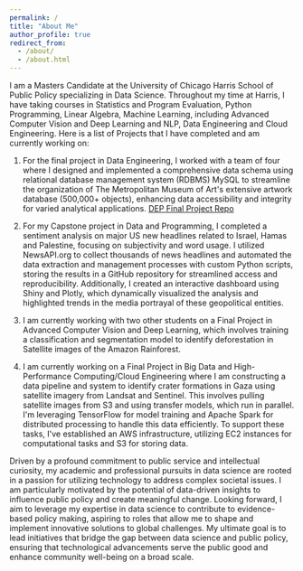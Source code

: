 ```yaml
---
permalink: /
title: "About Me"
author_profile: true
redirect_from: 
  - /about/
  - /about.html
---
```


I am a Masters Candidate at the University of Chicago Harris School of Public Policy specializing in Data Science. Throughout my time at Harris, I have taking courses in Statistics and Program Evaluation, Python Programming, Linear Algebra, Machine Learning, including Advanced Computer Vision and Deep Learning and NLP, Data Engineering and Cloud Engineering. Here is a list of Projects that I have completed and am currently working on:

1) For the final project in Data Engineering, I worked with a team of four where I designed and implemented a comprehensive data schema using relational database management system (RDBMS) MySQL to streamline the organization of The Metropolitan Museum of Art's extensive artwork database (500,000+ objects), enhancing data accessibility and integrity for varied analytical applications. [DEP Final Project Repo](https://github.com/martinke11/DEP-Final-Project/tree/main)

2) For my Capstone project in Data and Programming, I completed a sentiment analysis on major US new headlines related to Israel, Hamas and Palestine, focusing on subjectivity and word usage. I utilized NewsAPI.org to collect thousands of news headlines and automated the data extraction and management processes with custom Python scripts, storing the results in a GitHub repository for streamlined access and reproducibility. Additionally, I created an interactive dashboard using Shiny and Plotly, which dynamically visualized the analysis and highlighted trends in the media portrayal of these geopolitical entities.

3) I am currently working with two other students on a Final Project in Advanced Computer Vision and Deep Learning, which involves training a classification and segmentation model to identify deforestation in Satellite images of the Amazon Rainforest.

4) I am currently working on a Final Project in Big Data and High-Performance Computing/Cloud Engineering where I am constructing a data pipeline and system to identify crater formations in Gaza using satellite imagery from Landsat and Sentinel. This involves pulling satellite images from S3 and using transfer models, which run in parallel. I'm leveraging TensorFlow for model training and Apache Spark for distributed processing to handle this data efficiently. To support these tasks, I've established an AWS infrastructure, utilizing EC2 instances for computational tasks and S3 for storing data.

Driven by a profound commitment to public service and intellectual curiosity, my academic and professional pursuits in data science are rooted in a passion for utilizing technology to address complex societal issues. I am particularly motivated by the potential of data-driven insights to influence public policy and create meaningful change. Looking forward, I aim to leverage my expertise in data science to contribute to evidence-based policy making, aspiring to roles that allow me to shape and implement innovative solutions to global challenges. My ultimate goal is to lead initiatives that bridge the gap between data science and public policy, ensuring that technological advancements serve the public good and enhance community well-being on a broad scale.

